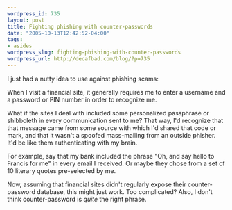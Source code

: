 ```yaml
--- 
wordpress_id: 735
layout: post
title: Fighting phishing with counter-passwords
date: "2005-10-13T12:42:52-04:00"
tags: 
- asides
wordpress_slug: fighting-phishing-with-counter-passwords
wordpress_url: http://decafbad.com/blog/?p=735
---
```

I just had a nutty idea to use against phishing scams:

When I visit a financial site, it generally requires me to enter a username and a password or PIN number in order to recognize me.  

What if the sites I deal with included some personalized passphrase or shibboleth in every communication sent to me?  That way, I'd recognize that that message came from some source with which I'd shared that code or mark, and that it wasn't a spoofed mass-mailing from an outside phisher.  It'd be like them authenticating with my brain.

For example, say that my bank included the phrase "Oh, and say hello to Francis for me" in every email I received.  Or maybe they chose from a set of 10 literary quotes pre-selected by me.

Now, assuming that financial sites didn't regularly expose their counter-password database, this might just work.  Too complicated?  Also, I don't think counter-password is *quite* the right phrase.
